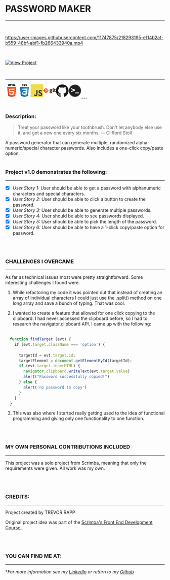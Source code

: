 # PASSWORD MAKER

---

<br>

https://user-images.githubusercontent.com/11747875/218293195-e114b2af-b559-48bf-abf1-fb266433940a.mp4

<br>

[![View Project](https://user-images.githubusercontent.com/11747875/141705232-471a0b9c-ca45-4540-a1b6-740c5e1becbe.png)](https://trrapp12.github.io/password-maker/)

<br>

---

<img align="left" alt="HTML5" width="40px" src="https://raw.githubusercontent.com/github/explore/80688e429a7d4ef2fca1e82350fe8e3517d3494d/topics/html/html.png" />
<img align="left" alt="CSS3" width="40px" src="https://raw.githubusercontent.com/github/explore/80688e429a7d4ef2fca1e82350fe8e3517d3494d/topics/css/css.png" />
<img align="left" alt="JavaScript" width="40px" src="https://raw.githubusercontent.com/github/explore/80688e429a7d4ef2fca1e82350fe8e3517d3494d/topics/javascript/javascript.png" />
<img align="left" alt="Git" width="40px" src="https://raw.githubusercontent.com/github/explore/80688e429a7d4ef2fca1e82350fe8e3517d3494d/topics/git/git.png" />
<img align="left" alt="GitHub" width="40px" src="https://raw.githubusercontent.com/github/explore/78df643247d429f6cc873026c0622819ad797942/topics/github/github.png" />
<img align="left" alt="Terminal" width="40px" src="https://raw.githubusercontent.com/github/explore/80688e429a7d4ef2fca1e82350fe8e3517d3494d/topics/terminal/terminal.png" />

<br>
<br>
---

<br>
<br>

### Description:

> Treat your password like your toothbrush. Don't let anybody else use it, and get a new one every six months.
> -- Clifford Stoll

A password generator that can generate multiple, randomized alpha-numeric/special character passwords.  Also includes a one-click copy/paste option.
<br/>
<br/>

### Project v1.0 demonstrates the following:
---

- [X] <em>User Story 1: </em> User should be able to get a password with alphanumeric characters and special characters.
- [X] <em>User Story 2: </em> User should be able to click a button to create the password.
- [X] <em>User Story 3: </em> User should be able to generate multiple passwords.
- [X] <em>User Story 4: </em> User should be able to see passwords displayed.
- [X] <em>User Story 5: </em> User should be able to pick the length of the password.
- [X] <em>User Story 6: </em> User should be able to have a 1-click copy/paste option for password.

<br/>
<br/>

### CHALLENGES I OVERCAME
---

As far as technical issues most were pretty straightforward.  Some interesting challenges I found were.

1) While refactoring my code it was pointed out that instead of creating an array of individual characters I could just use the .split() method on one long array and save a bunch of typing.  That was cool.

2) I wanted to create a feature that allowed for one click copying to the clipboard.  I had never accessed the clipboard before, so I had to research the navigator.clipboard API.  I came up with the following: 

```javascript

  function findTarget (evt) {
    if (evt.target.className === 'option') {
      
      targetId = evt.target.id;
      targetElement = document.getElementById(targetId);
      if (evt.target.innerHTML) {
        navigator.clipboard.writeText(evt.target.value)
        alert("Password successfully copied!")
      } else {
        alert('no password to copy')
      }
    }
  }
```
3. This was also where I started really getting used to the idea of functional programming and giving only one functionality to one function.

<br/>
<br/>

### MY OWN PERSONAL CONTRIBUTIONS INCLUDED
---

This project was a solo project from Scrimba, meaning that only the requirements were given.  All work was my own.

<br/>
<br/>

### CREDITS: 
---

Project created by TREVOR RAPP

Original project idea was part of the <a href="https://scrimba.com/learn/frontend"> Scrimba's Front End Development Course.</a>

<br/>
<br/>


### YOU CAN FIND ME AT:
---

\**For more information see my [LinkedIn](https://www.linkedin.com/in/trevor-rapp-042a1037) or return to my [Github](https://github.com/trrapp12)*

